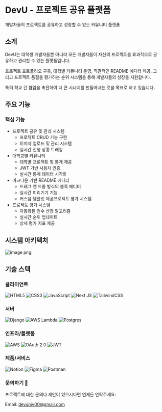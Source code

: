 # DevU - 프로젝트 공유 플랫폼

개발자들의 프로젝트를 공유하고 성장할 수 있는 커뮤니티 플랫폼


## 소개
DevU는 대학생 개발자들뿐 아니라 모든 개발자들이 자신의 프로젝트를 효과적으로 공유하고 관리할 수 있는 플랫폼입니다.

프로젝트 포트폴리오 구축, 대학별 커뮤니티 운영, 직관적인 README 에디터 제공, 그리고 프로젝트 품질을 평가하는 순위 시스템을 통해 개발자들의 성장을 지원합니다.

특히 학교 간 협업을 촉진하여 더 큰 시너지를 만들어내는 것을 목표로 하고 있습니다.


## 주요 기능
### 핵심 기능
- 프로젝트 공유 및 관리 시스템
  - 프로젝트 CRUD 기능 구현
  - 이미지 업로드 및 관리 시스템
  - 실시간 진행 상황 트래킹
- 대학교별 커뮤니티
  - 대학별 프로젝트 및 통계 제공
  - JWT 기반 사용자 인증
  - 실시간 통계 데이터 시각화
- 마크다운 기반 README 에디터
  - 드래그 앤 드롭 방식의 블록 에디터
  - 실시간 미리기기 기능
  - 커스텀 템플릿 제공프로젝트 평가 시스템
- 프로젝트 평가 시스템
  - 자동화된 점수 산정 알고리즘
  - 실시간 순위 업데이트
  - 상세 평가 지표 제공

## 시스템 아키텍처
![image.png](attachment:67d2d150-bc87-46f4-94c7-32c5ad043c6a:image.png)


## 기술 스택
### 클라이언트
![HTML5](https://img.shields.io/badge/html5-%23E34F26.svg?style=for-the-badge&logo=html5&logoColor=white)
![CSS3](https://img.shields.io/badge/css3-%231572B6.svg?style=for-the-badge&logo=css3&logoColor=white)
![JavaScript](https://img.shields.io/badge/javascript-%23323330.svg?style=for-the-badge&logo=javascript&logoColor=%23F7DF1E)
![Next JS](https://img.shields.io/badge/Next-black?style=for-the-badge&logo=next.js&logoColor=white)
![TailwindCSS](https://img.shields.io/badge/tailwindcss-%2338B2AC.svg?style=for-the-badge&logo=tailwind-css&logoColor=white)


### 서버
![Django](https://img.shields.io/badge/django-%23092E20.svg?style=for-the-badge&logo=django&logoColor=white)
![AWS Lambda](https://img.shields.io/badge/AWS%20Lambda-FF9900?style=for-the-badge&logo=aws-lambda&logoColor=white)
![Postgres](https://img.shields.io/badge/postgres-%23316192.svg?style=for-the-badge&logo=postgresql&logoColor=white)


### 인프라/플랫폼
![AWS](https://img.shields.io/badge/AWS-%23FF9900.svg?style=for-the-badge&logo=amazon-aws&logoColor=white)
![OAuth 2.0](https://img.shields.io/badge/OAuth%202.0-31A8FF?style=for-the-badge&logo=oauth&logoColor=white)
![JWT](https://img.shields.io/badge/JWT-black?style=for-the-badge&logo=JSON%20web%20tokens)


### 제품/서비스
![Notion](https://img.shields.io/badge/Notion-%23000000.svg?style=for-the-badge&logo=notion&logoColor=white)
![Figma](https://img.shields.io/badge/figma-%23F24E1E.svg?style=for-the-badge&logo=figma&logoColor=white)
![Postman](https://img.shields.io/badge/Postman-FF6C37?style=for-the-badge&logo=postman&logoColor=white)




### 문의하기 📮
프로젝트에 대한 문의나 제안이 있으시다면 언제든 연락주세요:

Email: devuniv00@gmail.com
